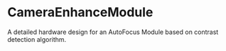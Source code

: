 # CameraEnhanceModule
 A detailed hardware design for an AutoFocus Module based on contrast detection algorithm. 
